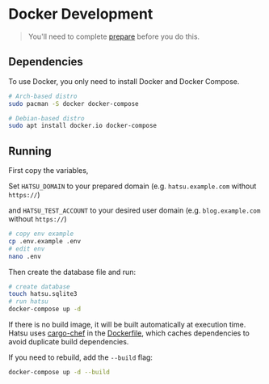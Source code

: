# Docker Development

> You'll need to complete [prepare](./01-prepare.md) before you do this.

## Dependencies

To use Docker, you only need to install Docker and Docker Compose.

```bash
# Arch-based distro
sudo pacman -S docker docker-compose

# Debian-based distro
sudo apt install docker.io docker-compose
```

<!-- ## Building -->

## Running

First copy the variables,

Set `HATSU_DOMAIN` to your prepared domain
(e.g. `hatsu.example.com` without `https://`)

and `HATSU_TEST_ACCOUNT` to your desired user domain
(e.g. `blog.example.com` without `https://`)

```bash
# copy env example
cp .env.example .env
# edit env
nano .env
```

Then create the database file and run:

```bash
# create database
touch hatsu.sqlite3
# run hatsu
docker-compose up -d
```

If there is no build image, it will be built automatically at execution time.
Hatsu uses [cargo-chef](https://crates.io/crates/cargo-chef) in the [Dockerfile](https://github.com/importantimport/hatsu/blob/main/Dockerfile),
which caches dependencies to avoid duplicate build dependencies.

If you need to rebuild, add the `--build` flag:

```bash
docker-compose up -d --build
```
